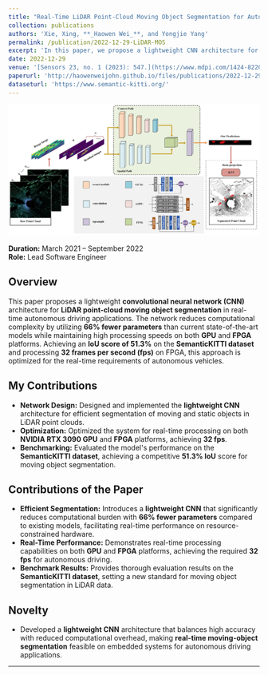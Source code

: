 ```yaml
---
title: "Real-Time LiDAR Point-Cloud Moving Object Segmentation for Autonomous Driving."
collection: publications
authors: 'Xie, Xing, **_Haowen Wei_**, and Yongjie Yang'
permalink: /publication/2022-12-29-LiDAR-MOS
excerpt: 'In this paper, we propose a lightweight CNN architecture for LiDAR point-cloud moving object segmentation, targeting real-time autonomous driving applications. The network reduces the computational burden with 66% fewer parameters than the state-of-the-art and achieves real-time processing speeds on GPU and FPGA platforms. Our system achieves 51.3% IoU on the SemanticKITTI dataset and meets the real-time requirements of autonomous vehicles with 32 frames per second (fps) processing on FPGA.'
date: 2022-12-29
venue: '[Sensors 23, no. 1 (2023): 547.](https://www.mdpi.com/1424-8220/23/1/547)'
paperurl: 'http://haowenweijohn.github.io/files/publications/2022-12-29-LiDAR.pdf'
dataseturl: 'https://www.semantic-kitti.org/'
---
```


![TeaserImage](../images/publications/2022-12-29-Lidar-Teaser.png)

**Duration:** March 2021 – September 2022  
**Role:** Lead Software Engineer


## Overview
This paper proposes a lightweight **convolutional neural network (CNN)** architecture for **LiDAR point-cloud moving object segmentation** in real-time autonomous driving applications. The network reduces computational complexity by utilizing **66% fewer parameters** than current state-of-the-art models while maintaining high processing speeds on both **GPU** and **FPGA** platforms. Achieving an **IoU score of 51.3%** on the **SemanticKITTI dataset** and processing **32 frames per second (fps)** on FPGA, this approach is optimized for the real-time requirements of autonomous vehicles.

## My Contributions
- **Network Design:** Designed and implemented the **lightweight CNN** architecture for efficient segmentation of moving and static objects in LiDAR point clouds.
- **Optimization:** Optimized the system for real-time processing on both **NVIDIA RTX 3090 GPU** and **FPGA** platforms, achieving **32 fps**.
- **Benchmarking:** Evaluated the model's performance on the **SemanticKITTI dataset**, achieving a competitive **51.3% IoU** score for moving object segmentation.

## Contributions of the Paper
- **Efficient Segmentation:** Introduces a **lightweight CNN** that significantly reduces computational burden with **66% fewer parameters** compared to existing models, facilitating real-time performance on resource-constrained hardware.
- **Real-Time Performance:** Demonstrates real-time processing capabilities on both **GPU** and **FPGA** platforms, achieving the required **32 fps** for autonomous driving.
- **Benchmark Results:** Provides thorough evaluation results on the **SemanticKITTI dataset**, setting a new standard for moving object segmentation in LiDAR data.

## Novelty
- Developed a **lightweight CNN** architecture that balances high accuracy with reduced computational overhead, making **real-time moving-object segmentation** feasible on embedded systems for autonomous driving applications.

[//]: # (## Awards & Achievements)

[//]: # (- Published in **Sensors 23, no. 1 &#40;2023&#41;: 547**.  )

[//]: # (  [Link to Publication]&#40;https://www.mdpi.com/1424-8220/23/1/547&#41;)


---
